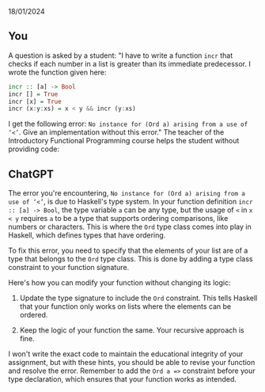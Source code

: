 18/01/2024
## You

A question is asked by a student: "I have to write a function `incr` that checks if each number in a list is greater than its immediate predecessor. I wrote the function given here:
```haskell
incr :: [a] -> Bool
incr [] = True
incr [x] = True
incr (x:y:xs) = x < y && incr (y:xs)
```
I get the following error: `No instance for (Ord a) arising from a use of ‘<’`.
Give an implementation without this error."
The teacher of the Introductory Functional Programming course helps the student without providing code:


## ChatGPT

The error you're encountering, `No instance for (Ord a) arising from a use of ‘<’`, is due to Haskell's type system. In your function definition `incr :: [a] -> Bool`, the type variable `a` can be any type, but the usage of `<` in `x < y` requires `a` to be a type that supports ordering comparisons, like numbers or characters. This is where the `Ord` type class comes into play in Haskell, which defines types that have ordering.

To fix this error, you need to specify that the elements of your list are of a type that belongs to the `Ord` type class. This is done by adding a type class constraint to your function signature.

Here's how you can modify your function without changing its logic:

1. Update the type signature to include the `Ord` constraint. This tells Haskell that your function only works on lists where the elements can be ordered.

2. Keep the logic of your function the same. Your recursive approach is fine.

I won't write the exact code to maintain the educational integrity of your assignment, but with these hints, you should be able to revise your function and resolve the error. Remember to add the `Ord a =>` constraint before your type declaration, which ensures that your function works as intended.